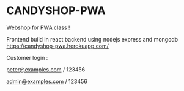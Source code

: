 # CANDYSHOP-PWA
Webshop for PWA class !

Frontend build in react backend using nodejs express and mongodb
https://candyshop-pwa.herokuapp.com/


Customer login : 

peter@examples.com / 123456


admin@examples.com / 123456
